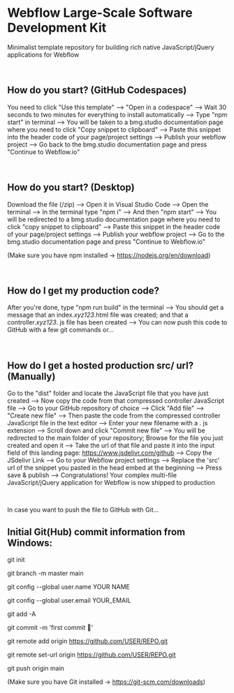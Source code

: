 # Webflow Large-Scale Software Development Kit

Minimalist template repository for building rich native JavaScript/jQuery applications for Webflow

<br>

## How do you start? (GitHub Codespaces)

You need to click "Use this template" --> "Open in a codespace" --> Wait 30 seconds to two minutes for everything to install automatically --> Type "npm start" in terminal --> You will be taken to a bmg.studio documentation page where you need to click "Copy snippet to clipboard" --> Paste this snippet into the header code of your page/project settings --> Publish your webflow project --> Go back to the bmg.studio documentation page and press "Continue to Webflow.io"

<br>

## How do you start? (Desktop)

Download the file (/zip) --> Open it in Visual Studio Code --> Open the terminal --> In the terminal type "npm i" --> And then "npm start" --> You will be redirected to a bmg.studio documentation page where you need to click "copy snippet to clipboard" --> Paste this snippet in the header code of your page/project settings --> Publish your webflow project --> Go to the bmg.studio documentation page and press "Continue to Webflow.io"

(Make sure you have npm installed -> https://nodejs.org/en/download)

<br>

## How do I get my production code?

After you're done, type "npm run build" in the terminal --> You should get a message that an index._xyz123_.html file was created; and that a controller._xyz123_. js file has been created --> You can now push this code to GitHub with a few git commands or...

<br>

## How do I get a hosted production src/ url? (Manually)

Go to the "dist" folder and locate the JavaScript file that you have just created --> Now copy the code from that compressed controller JavaScript file --> Go to your GitHub repository of choice --> Click "Add file" --> "Create new file" --> Then paste the code from the compressed controller JavaScript file in the text editor --> Enter your new filename with a . js extension --> Scroll down and click "Commit new file" --> You will be redirected to the main folder of your repository; Browse for the file you just created and open it --> Take the url of that file and paste it into the input field of this landing page: https://www.jsdelivr.com/github --> Copy the JSdelivr Link --> Go to your Webflow project settings --> Replace the 'src' url of the snippet you pasted in the head embed at the beginning --> Press save & publish --> Congratulations! Your complex multi-file JavaScript/jQuery application for Webflow is now shipped to production

<br>

In case you want to push the file to GitHub with Git...

## Initial Git(Hub) commit information from Windows:

git init

git branch -m master main

git config --global user.name YOUR NAME

git config --global user.email YOUR_EMAIL

git add -A

git commit -m 'first commit 🚀'

git remote add origin https://github.com/USER/REPO.git

git remote set-url origin https://github.com/USER/REPO.git

git push origin main

(Make sure you have Git installed -> https://git-scm.com/downloads)
